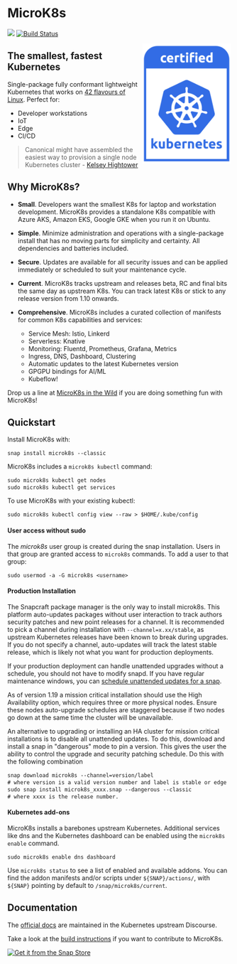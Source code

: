 # MicroK8s

![](https://img.shields.io/badge/Kubernetes-1.19-326de6.svg) [![Build Status](https://travis-ci.org/ubuntu/microk8s.svg?branch=master)](https://travis-ci.org/ubuntu/microk8s)

<img src="/docs/images/certified_kubernetes_color-222x300.png" align="right" width="200px">

## The smallest, fastest Kubernetes

Single-package fully conformant lightweight Kubernetes that works on [42
flavours of Linux](https://snapcraft.io/microk8s). Perfect for:

- Developer workstations
- IoT
- Edge
- CI/CD

 > Canonical might have assembled the easiest way to provision a single node Kubernetes cluster - [Kelsey Hightower](https://twitter.com/kelseyhightower/status/1120834594138406912)

## Why MicroK8s?

- **Small**. Developers want the smallest K8s for laptop and workstation
  development.  MicroK8s provides a standalone K8s compatible with Azure
  AKS, Amazon EKS, Google GKE when you run it on Ubuntu.

- **Simple**. Minimize administration and operations with a single-package
  install that has no moving parts for simplicity and certainty. All
  dependencies and batteries included.

- **Secure**. Updates are available for all security issues and can be
  applied immediately or scheduled to suit your maintenance cycle.

- **Current**. MicroK8s tracks upstream and releases beta, RC and final bits
  the same day as upstream K8s. You can track latest K8s or stick to any
  release version from 1.10 onwards.

- **Comprehensive**. MicroK8s includes a curated collection of manifests for
  common K8s capabilities and services:

  - Service Mesh: Istio, Linkerd
  - Serverless: Knative
  - Monitoring: Fluentd, Prometheus, Grafana, Metrics
  - Ingress, DNS, Dashboard, Clustering
  - Automatic updates to the latest Kubernetes version
  - GPGPU bindings for AI/ML
  - Kubeflow!

Drop us a line at [MicroK8s in the Wild](docs/community.md) if you are
doing something fun with MicroK8s!

## Quickstart

Install MicroK8s with:

```
snap install microk8s --classic
```

MicroK8s includes a `microk8s kubectl` command:

```
sudo microk8s kubectl get nodes
sudo microk8s kubectl get services
```

To use MicroK8s with your existing kubectl:

```
sudo microk8s kubectl config view --raw > $HOME/.kube/config
```

#### User access without sudo
The *microk8s* user group is created during the snap installation. Users in that group
are granted access to `microk8s` commands. To add a user to that group:
```
sudo usermod -a -G microk8s <username>
```

#### Production Installation

The Snapcraft package manager is the only way to install microk8s. This platform auto-updates packages without user interaction to track authors security patches and new point releases for a channel. It is recommended to pick a channel during installation with `--channel=x.xx/stable`, as upstream Kubernetes releases have been known to break during upgrades. If you do not specify a channel, auto-updates will track the latest stable release, which is likely not what you want for production deployments.

If your production deployment can handle unattended upgrades without a schedule, you should not have to modify snapd. If you have regular maintenance windows, you can [schedule unattended updates for a snap](https://snapcraft.io/docs/keeping-snaps-up-to-date). 

As of version 1.19 a mission critical installation should use the High Availability option, which requires three or more physical nodes. Ensure these nodes auto-upgrade schedules are staggered because if two nodes go down at the same time the cluster will be unavailable.

An alternative to upgrading or installing an HA cluster for mission critical installations is to disable all unattended updates. To do this, download and install a snap in "dangerous" mode to pin a version. This gives the user the ability to control the upgrade and security patching schedule. Do this with the following combination

```
snap download microk8s --channel=version/label 
# where version is a valid version number and label is stable or edge
sudo snap install microk8s_xxxx.snap --dangerous --classic 
# where xxxx is the release number.
```

#### Kubernetes add-ons

MicroK8s installs a barebones upstream Kubernetes. Additional services like dns and the Kubernetes dashboard can be enabled using the `microk8s enable` command.

```
sudo microk8s enable dns dashboard
```

Use `microk8s status` to see a list of enabled and available addons. You can find the addon manifests and/or scripts under `${SNAP}/actions/`, with `${SNAP}` pointing by default to `/snap/microk8s/current`.

## Documentation

The [official docs](https://microk8s.io/docs/) are maintained in the
Kubernetes upstream Discourse.

Take a look at the [build instructions](docs/build.md) if you want to
contribute to MicroK8s.

<a href="https://snapcraft.io/microk8s" title="Get it from the Snap Store">
            <img src="https://snapcraft.io/static/images/badges/en/snap-store-white.svg" alt="Get it from the Snap Store" width="200" />
          </a>
